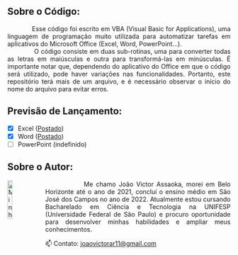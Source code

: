 ##  Sobre o Código:
<p align="justify">
&nbsp;&nbsp;&nbsp;&nbsp;&nbsp;&nbsp;&nbsp;&nbsp;&nbsp;&nbsp;&nbsp;&nbsp;
Esse código foi escrito em VBA (Visual Basic for Applications), uma linguagem de programação muito utilizada para automatizar tarefas em aplicativos do Microsoft Office (Excel, Word, PowerPoint...).
<br>&nbsp;&nbsp;&nbsp;&nbsp;&nbsp;&nbsp;&nbsp;&nbsp;&nbsp;&nbsp;&nbsp;&nbsp;
O código consiste em duas sub-rotinas, uma para converter todas as letras em maiúsculas e outra para transformá-las em minúsculas. É importante notar que, dependendo do aplicativo do Office em que o código será utilizado, pode haver variações nas funcionalidades. Portanto, este repositório terá mais de um arquivo, e é necessário observar o início do nome do arquivo para evitar erros.
</p>

## Previsão de Lançamento:

- [x] Excel ([Postado](https://github.com/Assaoka/Conversor-MAIUSCULA-minuscula/blob/main/Excel-ConversorMaiusculaMinuscula.bas))
- [x] Word ([Postado](https://github.com/Assaoka/Conversor-MAIUSCULA-minuscula/blob/main/Word-ConversorMaiusculaMinuscula.bas))
- [ ] PowerPoint (indefinido)

##  Sobre o Autor:
<img src="https://avatars.githubusercontent.com/u/130188340?s=200&u=83c9d36fc760730d693236248c76d9464e4b92fc&v=4" alt="Minha Foto" align="left" width="15%" height="15%" style="margin-right: 10px">

<p align="justify">&nbsp;&nbsp;&nbsp;&nbsp;&nbsp;&nbsp;&nbsp;&nbsp;&nbsp;&nbsp;&nbsp;&nbsp; 
Me chamo João Victor Assaoka, morei em Belo Horizonte até o ano de 2021, concluí o ensino médio em São José dos Campos no ano de 2022. Atualmente estou cursando Bacharelado em Ciência e Tecnologia na UNIFESP (Universidade Federal de São Paulo) e procuro oportunidade para desenvolver minhas habilidades e ampliar meus conhecimentos.

📫 Contato: joaovictorar11@gmail.com
</p>
